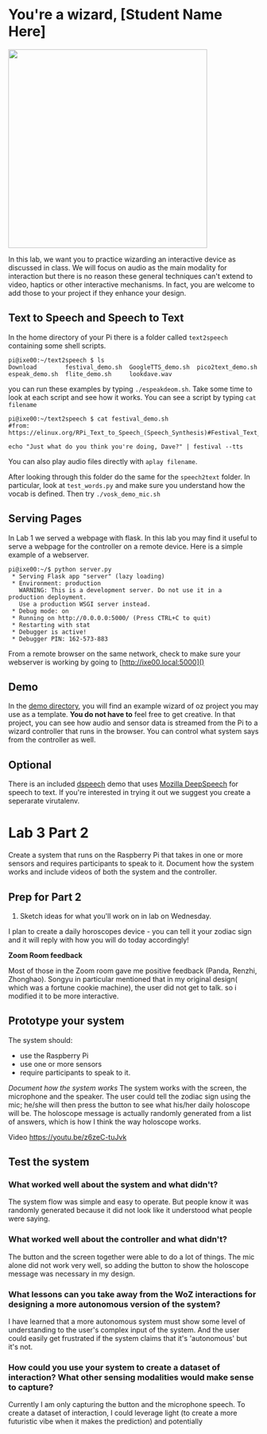 # You're a wizard, [Student Name Here]

<img src="https://pbs.twimg.com/media/Cen7qkHWIAAdKsB.jpg" height="400">

In this lab, we want you to practice wizarding an interactive device as discussed in class. We will focus on audio as the main modality for interaction but there is no reason these general techniques can't extend to video, haptics or other interactive mechanisms. In fact, you are welcome to add those to your project if they enhance your design.


## Text to Speech and Speech to Text

In the home directory of your Pi there is a folder called `text2speech` containing some shell scripts.

```
pi@ixe00:~/text2speech $ ls
Download        festival_demo.sh  GoogleTTS_demo.sh  pico2text_demo.sh
espeak_demo.sh  flite_demo.sh     lookdave.wav

```

you can run these examples by typing 
`./espeakdeom.sh`. Take some time to look at each script and see how it works. You can see a script by typing `cat filename`

```
pi@ixe00:~/text2speech $ cat festival_demo.sh 
#from: https://elinux.org/RPi_Text_to_Speech_(Speech_Synthesis)#Festival_Text_to_Speech

echo "Just what do you think you're doing, Dave?" | festival --tts

```

You can also play audio files directly with `aplay filename`.

After looking through this folder do the same for the `speech2text` folder. In particular, look at `test_words.py` and make sure you understand how the vocab is defined. Then try `./vosk_demo_mic.sh`

## Serving Pages

In Lab 1 we served a webpage with flask. In this lab you may find it useful to serve a webpage for the controller on a remote device. Here is a simple example of a webserver.

```
pi@ixe00:~/$ python server.py
 * Serving Flask app "server" (lazy loading)
 * Environment: production
   WARNING: This is a development server. Do not use it in a production deployment.
   Use a production WSGI server instead.
 * Debug mode: on
 * Running on http://0.0.0.0:5000/ (Press CTRL+C to quit)
 * Restarting with stat
 * Debugger is active!
 * Debugger PIN: 162-573-883
```
From a remote browser on the same network, check to make sure your webserver is working by going to [http://ixe00.local:5000]()


## Demo

In the [demo directory](./demo), you will find an example wizard of oz project you may use as a template. **You do not have to** feel free to get creative. In that project, you can see how audio and sensor data is streamed from the Pi to a wizard controller that runs in the browser. You can control what system says from the controller as well.

## Optional

There is an included [dspeech](./dspeech) demo that uses [Mozilla DeepSpeech](https://github.com/mozilla/DeepSpeech) for speech to text. If you're interested in trying it out we suggest you create a seperarate virutalenv. 



# Lab 3 Part 2

Create a system that runs on the Raspberry Pi that takes in one or more sensors and requires participants to speak to it. Document how the system works and include videos of both the system and the controller.

## Prep for Part 2

1. Sketch ideas for what you'll work on in lab on Wednesday.

I plan to create a daily horoscopes device - you can tell it your zodiac sign and it will reply with how you will do today accordingly! 

**Zoom Room feedback**

Most of those in the Zoom room gave me positive feedback (Panda, Renzhi, Zhonghao). Songyu in particular mentioned that in my original design( which was a fortune cookie machine), the user did not get to talk. so i modified it to be more interactive. 

## Prototype your system

The system should:
* use the Raspberry Pi 
* use one or more sensors
* require participants to speak to it. 

*Document how the system works*
The system works with the screen, the microphone and the speaker. The user could tell the zodiac sign using the mic; he/she will then press the button to see what his/her daily holoscope will be. 
The holoscope message is actually randomly generated from a list of answers, which is how I think the way holoscope works. 

Video
https://youtu.be/z6zeC-tuJvk

## Test the system

### What worked well about the system and what didn't?
The system flow was simple and easy to operate. But people know it was randomly generated because it did not look like it understood what people were saying. 

### What worked well about the controller and what didn't?
The button and the screen together were able to do a lot of things. The mic alone did not work very well, so adding the button to show the holoscope message was necessary in my design. 


### What lessons can you take away from the WoZ interactions for designing a more autonomous version of the system?
I have learned that a more autonomous system must show some level of understanding to the user's complex input of the system. And the user could easily get frustrated if the system claims that it's 'autonomous' but it's not. 


### How could you use your system to create a dataset of interaction? What other sensing modalities would make sense to capture?

Currently I am only capturing the button and the microphone speech. To create a dataset of interaction, I could leverage light (to create a more futuristic vibe when it makes the prediction) and potentially 

